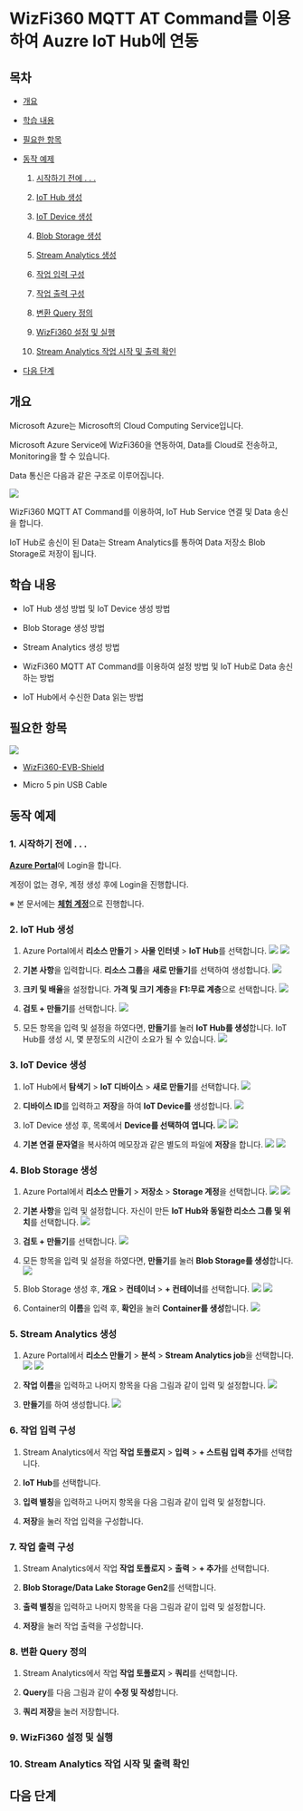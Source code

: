 # WizFi360 MQTT AT Command를 이용하여 Auzre IoT Hub에 연동



## 목차
- [개요](#Overview)

- [학습 내용](#Learning_Content)

- [필요한 항목](#Required_Item)

- [동작 예제](#Example)

	1. [시작하기 전에 . . .](#Before_Start)

	2. [IoT Hub 생성](#Step-1-Create_IoT_Hub)

	3. [IoT Device 생성](#Step-2-Create_IoT_Device)

	4. [Blob Storage 생성](#Step-3-Create_Blob_Storage)

	5. [Stream Analytics 생성](#Step-4-Create_Stream_Analytics)

	6. [작업 입력 구성](#Step-5-Configure_Job_Input)

	7. [작업 출력 구성](#Step-6-Configure_Job_Output)

	8. [변환 Query 정의](#Step-7-Define_The_Transformation_Query)

	9. [WizFi360 설정 및 실행](#Step-8-Read_Data_From_IoT_Hub)

	10. [Stream Analytics 작업 시작 및 출력 확인](#Step-9-Start_The_Stream_Analytics_Job_And_Check_The_Output)

- [다음 단계](#Next)



<a name="Overview"></a>
## 개요
Microsoft Azure는 Microsoft의 Cloud Computing Service입니다.

Microsoft Azure Service에 WizFi360을 연동하여, Data를 Cloud로 전송하고, Monitoring을 할 수 있습니다.

Data 통신은 다음과 같은 구조로 이루어집니다.

![][Link-Data_Communication_Structure]

WizFi360 MQTT AT Command를 이용하여, IoT Hub Service 연결 및 Data 송신을 합니다.

IoT Hub로 송신이 된 Data는 Stream Analytics를 통하여 Data 저장소 Blob Storage로 저장이 됩니다.



<a name="Learning_Content"></a>
## 학습 내용
- IoT Hub 생성 방법 및 IoT Device 생성 방법

- Blob Storage 생성 방법

- Stream Analytics 생성 방법

- WizFi360 MQTT AT Command를 이용하여 설정 방법 및 IoT Hub로 Data 송신하는 방법

- IoT Hub에서 수신한 Data 읽는 방법



<a name="Required_Item"></a>
## 필요한 항목
![][Link-Required_Item]

- [WizFi360-EVB-Shield][Link-WizFi360-EVB-Shield]

- Micro 5 pin USB Cable



<a name="Example"></a>
## 동작 예제



<a name="Before_Start"></a>
### 1. 시작하기 전에 . . .

[**Azure Portal**][Link-Azure-Portal]에 Login을 합니다.

계정이 없는 경우, 계정 생성 후에 Login을 진행합니다.

※ 본 문서에는 [**체험 계정**][Link-Azure-Account-Free]으로 진행합니다.



<a name="Step-1-Create_IoT_Hub"></a>
### 2. IoT Hub 생성

1. Azure Portal에서 **리소스 만들기** > **사물 인터넷** > **IoT Hub**를 선택합니다.
![][Link-Create_IoT_Hub_1]
![][Link-Create_IoT_Hub_2]

2. **기본 사항**을 입력합니다. **리소스 그룹**을 **새로 만들기**를 선택하여 생성합니다.
![][Link-Create_IoT_Hub_5]

3. **크키 및 배율**을 설정합니다. **가격 및 크기 계층**을 **F1:무료 계층**으로 선택합니다.
![][Link-Create_IoT_Hub_6]

4. **검토 + 만들기**를 선택합니다.
![][Link-Create_IoT_Hub_7]

5. 모든 항목을 입력 및 설정을 하였다면, **만들기**를 눌러 **IoT Hub를 생성**합니다. IoT Hub를 생성 시, 몇 분정도의 시간이 소요가 될 수 있습니다.
![][Link-Create_IoT_Hub_8]



<a name="Step-2-Create_IoT_Device"></a>
### 3. IoT Device 생성

1. IoT Hub에서 **탐색기** > **IoT 디바이스** > **새로 만들기**를 선택합니다.
![][Link-Create_IoT_Device_2]

2. **디바이스 ID**를 입력하고 **저장**을 하여 **IoT Device를** 생성합니다.
![][Link-Create_IoT_Device_4]

3. IoT Device 생성 후, 목록에서 **Device를 선택하여 엽니다.**
![][Link-Create_IoT_Device_5]
![][Link-Create_IoT_Device_6]

4. **기본 연결 문자열**을 복사하여 메모장과 같은 별도의 파일에 **저장**을 합니다.
![][Link-Create_IoT_Device_7]
![][Link-Create_IoT_Device_8]



<a name="Step-3-Create_Blob_Storage"></a>
### 4. Blob Storage 생성

1. Azure Portal에서 **리소스 만들기** > **저장소** > **Storage 계정**을 선택합니다.
![][Link-Create_Blob_Storage_1]
![][Link-Create_Blob_Storage_2]

2. **기본 사항**을 입력 및 설정합니다. 자신이 만든 **IoT Hub와 동일한 리소스 그룹 및 위치**를 선택합니다.
![][Link-Create_Blob_Storage_4]

3. **검토 + 만들기**를 선택합니다.
![][Link-Create_Blob_Storage_5]

4. 모든 항목을 입력 및 설정을 하였다면, **만들기**를 눌러 **Blob Storage를 생성**합니다.
![][Link-Create_Blob_Storage_6]

5. Blob Storage 생성 후, **개요** > **컨테이너** > **+ 컨테이너**를 선택합니다.
![][Link-Create_Blob_Storage_10]
![][Link-Create_Blob_Storage_11]

6. Container의 **이름**을 입력 후, **확인**을 눌러 **Container를 생성**합니다.
![][Link-Create_Blob_Storage_12]



<a name="Step-4-Create_Stream_Analytics"></a>
### 5. Stream Analytics 생성

1. Azure Portal에서 **리소스 만들기** > **분석** > **Stream Analytics job**을 선택합니다.
![][Link-Create_Stream_Analytics_1]
![][Link-Create_Stream_Analytics_3]

2. **작업 이름**을 입력하고 나머지 항목을 다음 그림과 같이 입력 및 설정합니다.
![][Link-Create_Stream_Analytics_5]

3. **만들기**를 하여 생성합니다.
![][Link-Create_Stream_Analytics_6]



<a name="Step-5-Configure_Job_Input"></a>
### 6. 작업 입력 구성

1. Stream Analytics에서 작업 **작업 토폴로지** > **입력** > **+ 스트림 입력 추가**를 선택합니다.

2. **IoT Hub**를 선택합니다.

3. **입력 별칭**을 입력하고 나머지 항목을 다음 그림과 같이 입력 및 설정합니다.

4. **저장**을 눌러 작업 입력을 구성합니다.



<a name="Step-6-Configure_Job_Output"></a>
### 7. 작업 출력 구성

1. Stream Analytics에서 작업 **작업 토폴로지** > **출력** > **+ 추가**를 선택합니다.

2. **Blob Storage/Data Lake Storage Gen2**를 선택합니다.

3. **출력 별칭**을 입력하고 나머지 항목을 다음 그림과 같이 입력 및 설정합니다.

4. **저장**을 눌러 작업 출력을 구성합니다.



<a name="Step-7-Define_The_Transformation_Query"></a>
### 8. 변환 Query 정의

1. Stream Analytics에서 작업 **작업 토폴로지** > **쿼리**를 선택합니다.

2. **Query**를 다음 그림과 같이 **수정 및 작성**합니다.

3. **쿼리 저장**을 눌러 저장합니다.



<a name="Step-8-Read_Data_From_IoT_Hub"></a>
### 9. WizFi360 설정 및 실행



<a name="Step-9-Start_The_Stream_Analytics_Job_And_Check_The_Output"></a>
### 10. Stream Analytics 작업 시작 및 출력 확인



<a name="Next"></a>
## 다음 단계



[Link-Data_Communication_Structure]: https://github.com/Wiznet/azure-iot-kr/blob/master/images/standalone_mqtt_atcmd_wizfi360_data_communication_structure.png
[Link-Required_Item]: https://github.com/Wiznet/azure-iot-kr/blob/master/images/standalone_mqtt_atcmd_wizfi360_required_item.png
[Link-WizFi360-EVB-Shield]: https://wizwiki.net/wiki/doku.php/products:wizfi360:start
[Link-Azure-Portal]: https://portal.azure.com/
[Link-Azure-Account-Free]: https://azure.microsoft.com/ko-kr/free/
[Link-Create_IoT_Hub_1]: https://github.com/Wiznet/azure-iot-kr/blob/master/images/standalone_mqtt_atcmd_wizfi360_create_iot_hub_1.png
[Link-Create_IoT_Hub_2]: https://github.com/Wiznet/azure-iot-kr/blob/master/images/standalone_mqtt_atcmd_wizfi360_create_iot_hub_2.png
[Link-Create_IoT_Hub_5]: https://github.com/Wiznet/azure-iot-kr/blob/master/images/standalone_mqtt_atcmd_wizfi360_create_iot_hub_5.png
[Link-Create_IoT_Hub_6]: https://github.com/Wiznet/azure-iot-kr/blob/master/images/standalone_mqtt_atcmd_wizfi360_create_iot_hub_6.png
[Link-Create_IoT_Hub_7]: https://github.com/Wiznet/azure-iot-kr/blob/master/images/standalone_mqtt_atcmd_wizfi360_create_iot_hub_7.png
[Link-Create_IoT_Hub_8]: https://github.com/Wiznet/azure-iot-kr/blob/master/images/standalone_mqtt_atcmd_wizfi360_create_iot_hub_8.png
[Link-Create_IoT_Device_2]: https://github.com/Wiznet/azure-iot-kr/blob/master/images/standalone_mqtt_atcmd_wizfi360_create_iot_device_2.png
[Link-Create_IoT_Device_4]: https://github.com/Wiznet/azure-iot-kr/blob/master/images/standalone_mqtt_atcmd_wizfi360_create_iot_device_4.png
[Link-Create_IoT_Device_5]: https://github.com/Wiznet/azure-iot-kr/blob/master/images/standalone_mqtt_atcmd_wizfi360_create_iot_device_5.png
[Link-Create_IoT_Device_6]: https://github.com/Wiznet/azure-iot-kr/blob/master/images/standalone_mqtt_atcmd_wizfi360_create_iot_device_6.png
[Link-Create_IoT_Device_7]: https://github.com/Wiznet/azure-iot-kr/blob/master/images/standalone_mqtt_atcmd_wizfi360_create_iot_device_7.png
[Link-Create_IoT_Device_8]: https://github.com/Wiznet/azure-iot-kr/blob/master/images/standalone_mqtt_atcmd_wizfi360_create_iot_device_8.png
[Link-Create_Blob_Storage_1]: https://github.com/Wiznet/azure-iot-kr/blob/master/images/standalone_mqtt_atcmd_wizfi360_create_blob_storage_1.png
[Link-Create_Blob_Storage_2]: https://github.com/Wiznet/azure-iot-kr/blob/master/images/standalone_mqtt_atcmd_wizfi360_create_blob_storage_2.png
[Link-Create_Blob_Storage_4]: https://github.com/Wiznet/azure-iot-kr/blob/master/images/standalone_mqtt_atcmd_wizfi360_create_blob_storage_4.png
[Link-Create_Blob_Storage_5]: https://github.com/Wiznet/azure-iot-kr/blob/master/images/standalone_mqtt_atcmd_wizfi360_create_blob_storage_5.png
[Link-Create_Blob_Storage_6]: https://github.com/Wiznet/azure-iot-kr/blob/master/images/standalone_mqtt_atcmd_wizfi360_create_blob_storage_6.png
[Link-Create_Blob_Storage_10]: https://github.com/Wiznet/azure-iot-kr/blob/master/images/standalone_mqtt_atcmd_wizfi360_create_blob_storage_10.png
[Link-Create_Blob_Storage_11]: https://github.com/Wiznet/azure-iot-kr/blob/master/images/standalone_mqtt_atcmd_wizfi360_create_blob_storage_11.png
[Link-Create_Blob_Storage_12]: https://github.com/Wiznet/azure-iot-kr/blob/master/images/standalone_mqtt_atcmd_wizfi360_create_blob_storage_12.png
[Link-Create_Stream_Analytics_1]: https://github.com/Wiznet/azure-iot-kr/blob/master/images/standalone_mqtt_atcmd_wizfi360_create_stream_analytics_1.png
[Link-Create_Stream_Analytics_3]: https://github.com/Wiznet/azure-iot-kr/blob/master/images/standalone_mqtt_atcmd_wizfi360_create_stream_analytics_3.png
[Link-Create_Stream_Analytics_5]: https://github.com/Wiznet/azure-iot-kr/blob/master/images/standalone_mqtt_atcmd_wizfi360_create_stream_analytics_5.png
[Link-Create_Stream_Analytics_6]: https://github.com/Wiznet/azure-iot-kr/blob/master/images/standalone_mqtt_atcmd_wizfi360_create_stream_analytics_6.png